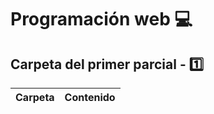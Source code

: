 
# Programación web :computer:

## Carpeta del primer parcial - :one:

| Carpeta | Contenido |
| ------- | --------- |

